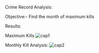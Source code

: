 Crime Record Analysis:

Objective:-
Find the month of maximum kills

Results:

Maximum Kills
![cap1](https://user-images.githubusercontent.com/39022530/77759382-a7a1fc80-705a-11ea-8eb6-3dc5bb5c4933.PNG)

Monthly Kill Analysis:
![cap2](https://user-images.githubusercontent.com/39022530/77759468-c607f800-705a-11ea-852c-217716a8a43b.PNG)

